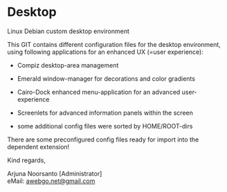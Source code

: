 # Desktop
Linux Debian custom desktop environment  
  
This GIT contains different configuration files for the desktop environment, using following applications for an enhanced UX (=user experience):
  
+ Compiz desktop-area management
+ Emerald window-manager for decorations and color gradients
+ Cairo-Dock enhanced menu-application for an advanced user-experience
+ Screenlets for advanced information panels within the screen
  
+ some additional config files were sorted by HOME/ROOT-dirs

There are some preconfigured config files ready for import into the dependent extension!
  
  
  
Kind regards,
  
Arjuna Noorsanto [Administrator]  
eMail: <awebgo.net@gmail.com>
